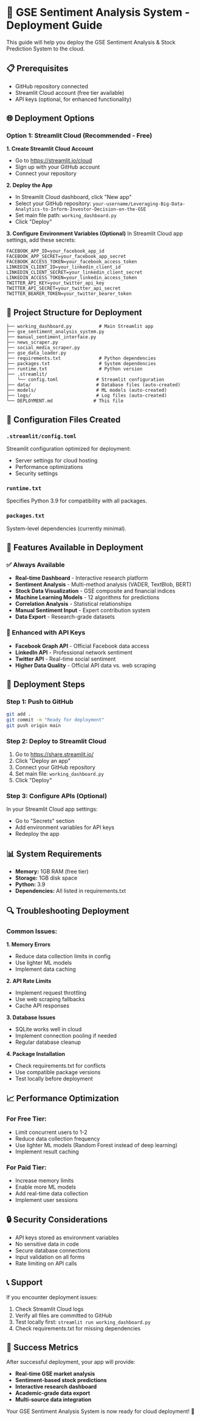 # 🚀 GSE Sentiment Analysis System - Deployment Guide

This guide will help you deploy the GSE Sentiment Analysis & Stock Prediction System to the cloud.

## 📋 Prerequisites

- GitHub repository connected
- Streamlit Cloud account (free tier available)
- API keys (optional, for enhanced functionality)

## 🌐 Deployment Options

### Option 1: Streamlit Cloud (Recommended - Free)

**1. Create Streamlit Cloud Account**
- Go to https://streamlit.io/cloud
- Sign up with your GitHub account
- Connect your repository

**2. Deploy the App**
- In Streamlit Cloud dashboard, click "New app"
- Select your GitHub repository: `your-username/Leveraging-Big-Data-Analytics-to-Inform-Investor-Decision-on-the-GSE`
- Set main file path: `working_dashboard.py`
- Click "Deploy"

**3. Configure Environment Variables (Optional)**
In Streamlit Cloud app settings, add these secrets:

```
FACEBOOK_APP_ID=your_facebook_app_id
FACEBOOK_APP_SECRET=your_facebook_app_secret
FACEBOOK_ACCESS_TOKEN=your_facebook_access_token
LINKEDIN_CLIENT_ID=your_linkedin_client_id
LINKEDIN_CLIENT_SECRET=your_linkedin_client_secret
LINKEDIN_ACCESS_TOKEN=your_linkedin_access_token
TWITTER_API_KEY=your_twitter_api_key
TWITTER_API_SECRET=your_twitter_api_secret
TWITTER_BEARER_TOKEN=your_twitter_bearer_token
```

## 📁 Project Structure for Deployment

```
├── working_dashboard.py          # Main Streamlit app
├── gse_sentiment_analysis_system.py
├── manual_sentiment_interface.py
├── news_scraper.py
├── social_media_scraper.py
├── gse_data_loader.py
├── requirements.txt              # Python dependencies
├── packages.txt                  # System dependencies
├── runtime.txt                   # Python version
├── .streamlit/
│   └── config.toml              # Streamlit configuration
├── data/                        # Database files (auto-created)
├── models/                      # ML models (auto-created)
├── logs/                        # Log files (auto-created)
└── DEPLOYMENT.md               # This file
```

## 🔧 Configuration Files Created

### `.streamlit/config.toml`
Streamlit configuration optimized for deployment:
- Server settings for cloud hosting
- Performance optimizations
- Security settings

### `runtime.txt`
Specifies Python 3.9 for compatibility with all packages.

### `packages.txt`
System-level dependencies (currently minimal).

## 🌟 Features Available in Deployment

### ✅ Always Available
- **Real-time Dashboard** - Interactive research platform
- **Sentiment Analysis** - Multi-method analysis (VADER, TextBlob, BERT)
- **Stock Data Visualization** - GSE composite and financial indices
- **Machine Learning Models** - 12 algorithms for predictions
- **Correlation Analysis** - Statistical relationships
- **Manual Sentiment Input** - Expert contribution system
- **Data Export** - Research-grade datasets

### 🔑 Enhanced with API Keys
- **Facebook Graph API** - Official Facebook data access
- **LinkedIn API** - Professional network sentiment
- **Twitter API** - Real-time social sentiment
- **Higher Data Quality** - Official API data vs. web scraping

## 🚀 Deployment Steps

### Step 1: Push to GitHub
```bash
git add .
git commit -m "Ready for deployment"
git push origin main
```

### Step 2: Deploy to Streamlit Cloud
1. Go to https://share.streamlit.io/
2. Click "Deploy an app"
3. Connect your GitHub repository
4. Set main file: `working_dashboard.py`
5. Click "Deploy"

### Step 3: Configure APIs (Optional)
In your Streamlit Cloud app settings:
- Go to "Secrets" section
- Add environment variables for API keys
- Redeploy the app

## 📊 System Requirements

- **Memory:** 1GB RAM (free tier)
- **Storage:** 1GB disk space
- **Python:** 3.9
- **Dependencies:** All listed in requirements.txt

## 🔍 Troubleshooting Deployment

### Common Issues:

**1. Memory Errors**
- Reduce data collection limits in config
- Use lighter ML models
- Implement data caching

**2. API Rate Limits**
- Implement request throttling
- Use web scraping fallbacks
- Cache API responses

**3. Database Issues**
- SQLite works well in cloud
- Implement connection pooling if needed
- Regular database cleanup

**4. Package Installation**
- Check requirements.txt for conflicts
- Use compatible package versions
- Test locally before deployment

## 📈 Performance Optimization

### For Free Tier:
- Limit concurrent users to 1-2
- Reduce data collection frequency
- Use lighter ML models (Random Forest instead of deep learning)
- Implement result caching

### For Paid Tier:
- Increase memory limits
- Enable more ML models
- Add real-time data collection
- Implement user sessions

## 🔒 Security Considerations

- API keys stored as environment variables
- No sensitive data in code
- Secure database connections
- Input validation on all forms
- Rate limiting on API calls

## 📞 Support

If you encounter deployment issues:
1. Check Streamlit Cloud logs
2. Verify all files are committed to GitHub
3. Test locally first: `streamlit run working_dashboard.py`
4. Check requirements.txt for missing dependencies

## 🎯 Success Metrics

After successful deployment, your app will provide:
- **Real-time GSE market analysis**
- **Sentiment-based stock predictions**
- **Interactive research dashboard**
- **Academic-grade data export**
- **Multi-source data integration**

Your GSE Sentiment Analysis System is now ready for cloud deployment! 🚀